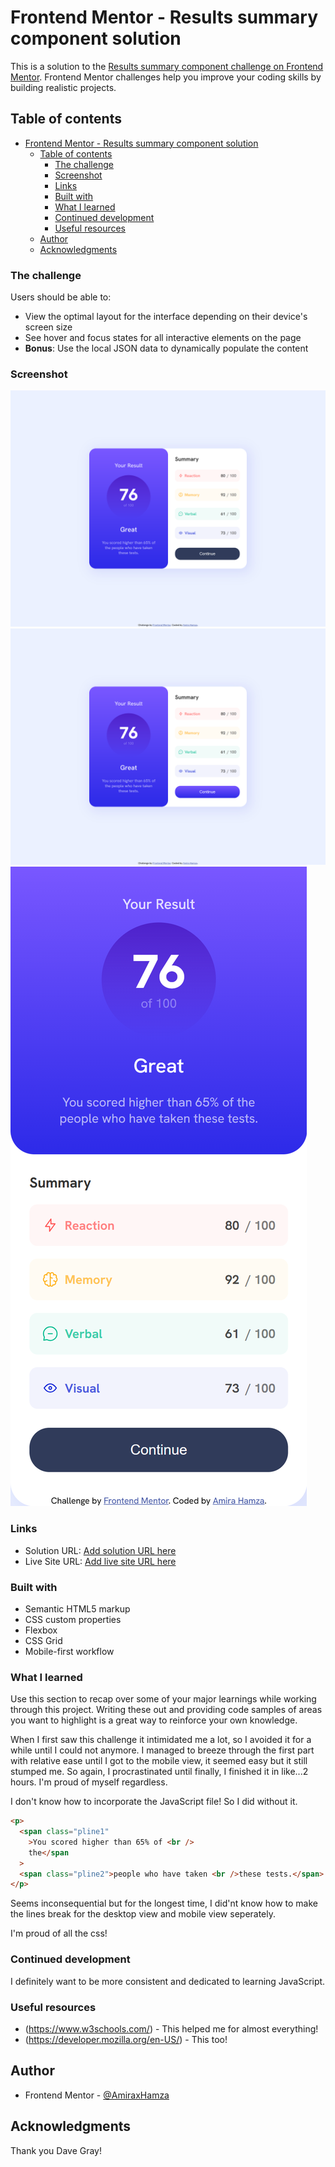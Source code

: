 # Frontend Mentor - Results summary component solution

This is a solution to the [Results summary component challenge on Frontend Mentor](https://www.frontendmentor.io/challenges/results-summary-component-CE_K6s0maV). Frontend Mentor challenges help you improve your coding skills by building realistic projects.

## Table of contents

- [Frontend Mentor - Results summary component solution](#frontend-mentor---results-summary-component-solution)
  - [Table of contents](#table-of-contents)
    - [The challenge](#the-challenge)
    - [Screenshot](#screenshot)
    - [Links](#links)
    - [Built with](#built-with)
    - [What I learned](#what-i-learned)
    - [Continued development](#continued-development)
    - [Useful resources](#useful-resources)
  - [Author](#author)
  - [Acknowledgments](#acknowledgments)

### The challenge

Users should be able to:

- View the optimal layout for the interface depending on their device's screen size
- See hover and focus states for all interactive elements on the page
- **Bonus**: Use the local JSON data to dynamically populate the content

### Screenshot

![Desktop View](./screenshots/desktop-design.png)
![Desktop View active](./screenshots/desktop-design-active.png)
![Mobile View](./screenshots/mobile-design.png)

### Links

- Solution URL: [Add solution URL here](https://your-solution-url.com)
- Live Site URL: [Add live site URL here](https://your-live-site-url.com)

### Built with

- Semantic HTML5 markup
- CSS custom properties
- Flexbox
- CSS Grid
- Mobile-first workflow

### What I learned

Use this section to recap over some of your major learnings while working through this project. Writing these out and providing code samples of areas you want to highlight is a great way to reinforce your own knowledge.

When I first saw this challenge it intimidated me a lot, so I avoided it for a while until I could not anymore. I managed to breeze through the first part with relative ease until I got to the mobile view, it seemed easy but it still stumped me. So again, I procrastinated until finally, I finished it in like...2 hours. I'm proud of myself regardless.

I don't know how to incorporate the JavaScript file! So I did without it.

```html
<p>
  <span class="pline1"
    >You scored higher than 65% of <br />
    the</span
  >
  <span class="pline2">people who have taken <br />these tests.</span>
</p>
```

Seems inconsequential but for the longest time, I did'nt know how to make the lines break for the desktop view and mobile view seperately.

I'm proud of all the css!

### Continued development

I definitely want to be more consistent and dedicated to learning JavaScript.

### Useful resources

- (https://www.w3schools.com/) - This helped me for almost everything!
- (https://developer.mozilla.org/en-US/) - This too!

## Author

- Frontend Mentor - [@AmiraxHamza](https://www.frontendmentor.io/profile/AmiraxHamza)

## Acknowledgments

Thank you Dave Gray!
